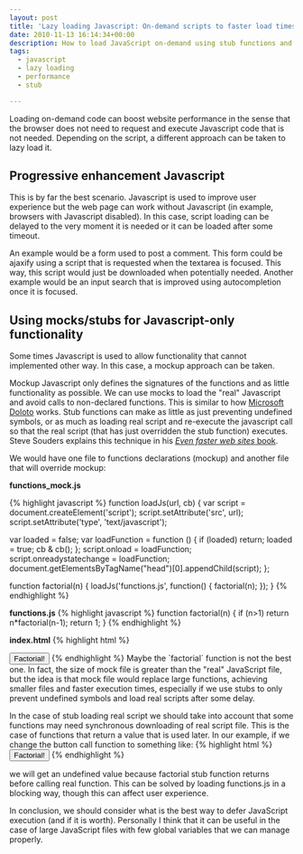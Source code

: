 ```yaml
---
layout: post
title: 'Lazy loading Javascript: On-demand scripts to faster load times'
date: 2010-11-13 16:14:34+00:00
description: How to load JavaScript on-demand using stub functions and progressive enhancements
tags:
  - javascript
  - lazy loading
  - performance
  - stub

---
```


Loading on-demand code can boost website performance in the sense that the browser does not need to request and execute Javascript code that is not needed. Depending on the script, a different approach can be taken to lazy load it.

## Progressive enhancement Javascript
This is by far the best scenario. Javascript is used to improve user experience but the web page can work without Javascript (in example, browsers with Javascript disabled). In this case, script loading can be delayed to the very moment it is needed or it can be loaded after some timeout.

An example would be a form used to post a comment. This form could be ajaxify using a script that is requested when the textarea is focused. This way, this script would just be downloaded when potentially needed. Another example would be an input search that is improved using autocompletion once it is focused.

## Using mocks/stubs for Javascript-only functionality
Some times Javascript is used to allow functionality that cannot implemented other way. In this case, a mockup approach can be taken.

Mockup Javascript only defines the signatures of the functions and as
little functionality as possible. We can use mocks to load the "real"
Javascript and avoid calls to non-declared functions. This is similar to
how [Microsoft Doloto](http://www.stevesouders.com/blog/2009/09/08/doloto-javascript-download-optimizer/) works. Stub functions can make as little as
just preventing undefined symbols, or as much as loading real script and
re-execute the javascript call so that the real script (that has
just overridden the stub function) executes. Steve Souders explains this
technique in his [*Even faster web sites* book](http://books.google.es/books?id=E7p-07kNfXYC&lpg=PA24&ots=ULjpQKecMk&dq=souders%20doloto&pg=PA24#v=onepage&q&f=false).


We would have one file to functions declarations (mockup) and another file that will override mockup:

**functions_mock.js**

{% highlight javascript %}
function loadJs(url, cb) {
  var script = document.createElement('script');
  script.setAttribute('src', url);
  script.setAttribute('type', 'text/javascript');

  var loaded = false;
  var loadFunction = function () {
    if (loaded) return;
    loaded = true;
    cb &amp; cb();
  };
  script.onload = loadFunction;
  script.onreadystatechange = loadFunction;
  document.getElementsByTagName("head")[0].appendChild(script);
};

function factorial(n) {
  loadJs('functions.js', function() {
    factorial(n);
  });
}
{% endhighlight %}

**functions.js**
{% highlight javascript %}
function factorial(n) {
  if (n>1) return n*factorial(n-1);
  return 1;
}
{% endhighlight %}

**index.html**
{% highlight html %}
<!doctype html>
<head>
	<meta charset="utf-8">
	<script src="functions_mock.js"></script>
</head>
<body>
	<button onclick="alert(factorial(10));">Factorial!</button>
</body>
</html>
{% endhighlight %}
Maybe the `factorial` function is not the best one. In fact, the size of mock file is greater than the "real" JavaScript file, but the idea is that mock file would replace large functions, achieving smaller files and faster execution times, especially if we use stubs to only prevent undefined symbols and load real scripts after some delay.

In the case of stub loading real script we should take into account that some functions may need synchronous downloading of real script file. This is the case of functions that return a value that is used later. In our example, if we change the button call function to something like:
{% highlight html %}
<button onclick="var f = factorial(10); alert(f);">Factorial!</button>
{% endhighlight %}

we will get an undefined value because factorial stub function returns before calling real function. This can be solved by loading functions.js in a blocking way, though this can affect user experience.

In conclusion, we should consider what is the best way to defer JavaScript execution (and if it is worth). Personally I think that it can be useful in the case of large JavaScript files with few global variables that we can manage properly.

